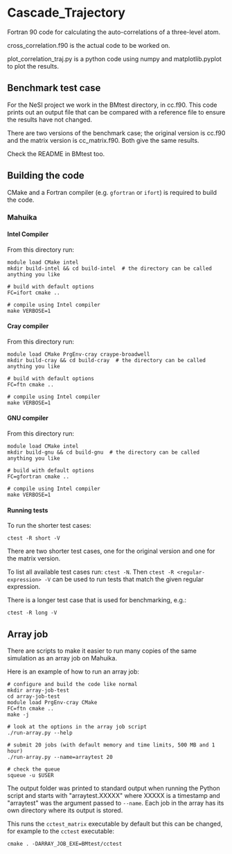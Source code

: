 # Cascade_Trajectory

Fortran 90 code for calculating the auto-correlations of a three-level atom. 

cross_correlation.f90 is the actual code to be worked on.

plot_correlation_traj.py is a python code using numpy and matplotlib.pyplot to plot the results.

## Benchmark test case

For the NeSI project we work in the BMtest directory, in cc.f90. This code prints out an
output file that can be compared with a reference file to ensure the results have not changed.

There are two versions of the benchmark case; the original version is cc.f90 and the matrix
version is cc_matrix.f90. Both give the same results.

Check the README in BMtest too.

## Building the code

CMake and a Fortran compiler (e.g. `gfortran` or `ifort`) is required to build the code.

### Mahuika

#### Intel Compiler

From this directory run:

```
module load CMake intel
mkdir build-intel && cd build-intel  # the directory can be called anything you like

# build with default options
FC=ifort cmake ..

# compile using Intel compiler
make VERBOSE=1
```

#### Cray compiler

From this directory run:

```
module load CMake PrgEnv-cray craype-broadwell
mkdir build-cray && cd build-cray  # the directory can be called anything you like

# build with default options
FC=ftn cmake ..

# compile using Intel compiler
make VERBOSE=1
```

#### GNU compiler

From this directory run:

```
module load CMake intel
mkdir build-gnu && cd build-gnu  # the directory can be called anything you like

# build with default options
FC=gfortran cmake ..

# compile using Intel compiler
make VERBOSE=1
```

#### Running tests

To run the shorter test cases:

```
ctest -R short -V
```

There are two shorter test cases, one for the original version and one for the matrix
version.

To list all available test cases run: `ctest -N`. Then `ctest -R <regular-expression> -V`
can be used to run tests that match the given regular expression.

There is a longer test case that is used for benchmarking, e.g.:

```
ctest -R long -V
```

## Array job

There are scripts to make it easier to run many copies of the same simulation
as an array job on Mahuika.

Here is an example of how to run an array job:

```
# configure and build the code like normal
mkdir array-job-test
cd array-job-test
module load PrgEnv-cray CMake
FC=ftn cmake ..
make -j

# look at the options in the array job script
./run-array.py --help

# submit 20 jobs (with default memory and time limits, 500 MB and 1 hour)
./run-array.py --name=arraytest 20

# check the queue
squeue -u $USER
```

The output folder was printed to standard output when running the Python script
and starts with "arraytest.XXXXX" where XXXXX is a timestamp and "arraytest"
was the argument passed to `--name`. Each job in the array has its own directory
where its output is stored.

This runs the `cctest_matrix` executable by default but this can be changed, for
example to the `cctest` executable:

```
cmake . -DARRAY_JOB_EXE=BMtest/cctest
```
